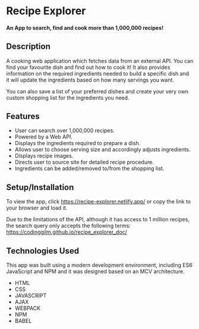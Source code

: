 # Recipe Explorer
#### An App to search, find and cook more than 1,000,000 recipes!

## Description
A cooking web application which fetches data from an external API. You can find your favourite dish and find out how to cook it! It also provides information on the required ingredients needed to build a specific dish and it will update the ingredients based on how many servings you want. 

You can also save a list of your preferred dishes and create your very own custom shopping list for the ingredients you need. 

## Features
*	User can search over 1,000,000 recipes.
*	Powered by a Web API.
*	Displays the ingredients required to prepare a dish.
*	Allows user to choose serving size and accordingly adjusts ingredients.
*	Displays recipe images.
*	Directs user to source site for detailed recipe procedure.
*	Ingredients can be added/removed to/from the shopping list.


## Setup/Installation
To view the app, click https://recipe-explorer.netlify.app/ or copy the link to your browser and load it.

Due to the limitations of the API, although it has access to 1 million recipes, the search query only accepts the following terms: https://codinggilm.github.io/recipe_explorer_doc/

## Technologies Used
This app was built using a modern development environment, including ES6 JavaScript and NPM and it was designed based on an MCV architecture. 
* HTML
* CSS
* JAVASCRIPT
* AJAX
* WEBPACK
* NPM
* BABEL

